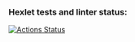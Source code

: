 ### Hexlet tests and linter status:
[![Actions Status](https://github.com/AlexAven/frontend-project-11/actions/workflows/hexlet-check.yml/badge.svg)](https://github.com/AlexAven/frontend-project-11/actions)
